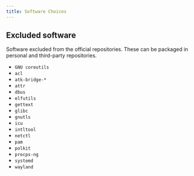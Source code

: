 ```yaml
---
title: Software Choices
---
```


## Excluded software

Software excluded from the official repositories. These can be packaged in personal and third-party repositories.

- `GNU coreutils`
- `acl`
- `atk-bridge-*`
- `attr`
- `dbus`
- `elfutils`
- `gettext`
- `glibc`
- `gnutls`
- `icu`
- `intltool`
- `netctl`
- `pam`
- `polkit`
- `procps-ng`
- `systemd`
- `wayland`
